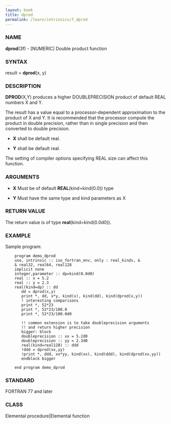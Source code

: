 ```yaml
---
layout: book
title: dprod
permalink: /learn/intrinsics/f_dprod
---
```

### NAME

**dprod**(3f) - \[NUMERIC\] Double product function

### SYNTAX

result = **dprod**(x, y)

### DESCRIPTION

**DPROD**(X,Y) produces a higher DOUBLEPRECISION product of default REAL
numbers X and Y.

The result has a value equal to a processor-dependent approximation to
the product of X and Y. It is recommended that the processor compute the
product in double precision, rather than in single precision and then
converted to double precision.

  - **X**
    shall be default real.

  - **Y**
    shall be default real.

The setting of compiler options specifying REAL size can affect this
function.

### ARGUMENTS

  - **X**
    Must be of default **REAL**(kind=kind(0.0)) type

  - **Y**
    Must have the same type and kind parameters as X

### RETURN VALUE

The return value is of type **real**(kind=kind(0.0d0)).

### EXAMPLE

Sample program:

```
    program demo_dprod
    use, intrinsic :: iso_fortran_env, only : real_kinds, &
    & real32, real64, real128
    implicit none
    integer,parameter :: dp=kind(0.0d0)
    real :: x = 5.2
    real :: y = 2.3
    real(kind=dp) :: dd
       dd = dprod(x,y)
       print *, dd, x*y, kind(x), kind(dd), kind(dprod(x,y))
       ! interesting comparisons
       print *, 52*23
       print *, 52*23/100.0
       print *, 52*23/100.0d0

       !! common extension is to take doubleprecision arguments
       !! and return higher precision
       bigger: block
       doubleprecision :: xx = 5.2d0
       doubleprecision :: yy = 2.3d0
       real(kind=real128) :: ddd
       !ddd = dprod(xx,yy)
       !print *, ddd, xx*yy, kind(xx), kind(ddd), kind(dprod(xx,yy))
       endblock bigger

    end program demo_dprod
```

### STANDARD

FORTRAN 77 and later

### CLASS

Elemental procedure|Elemental function
